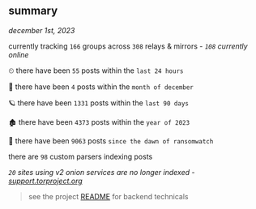 
## summary
_december 1st, 2023_

currently tracking `166` groups across `308` relays & mirrors - _`108` currently online_

⏲ there have been `55` posts within the `last 24 hours`

🦈 there have been `4` posts within the `month of december`

🪐 there have been `1331` posts within the `last 90 days`

🏚 there have been `4373` posts within the `year of 2023`

🦕 there have been `9063` posts `since the dawn of ransomwatch`

there are `98` custom parsers indexing posts

_`20` sites using v2 onion services are no longer indexed - [support.torproject.org](https://support.torproject.org/onionservices/v2-deprecation/)_

> see the project [README](https://github.com/joshhighet/ransomwatch#ransomwatch--) for backend technicals
